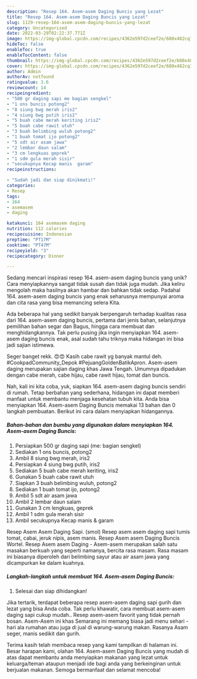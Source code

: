```yaml
---
description: "Resep 164. Asem-asem Daging Buncis yang Lezat"
title: "Resep 164. Asem-asem Daging Buncis yang Lezat"
slug: 1129-resep-164-asem-asem-daging-buncis-yang-lezat
category: Uncategorized
date: 2022-03-29T02:22:37.771Z
image: https://img-global.cpcdn.com/recipes/4362e597d2ceef2e/680x482cq70/164-asem-asem-daging-buncis-foto-resep-utama.jpg
hideToc: false
enableToc: true
enableTocContent: false
thumbnail: https://img-global.cpcdn.com/recipes/4362e597d2ceef2e/680x482cq70/164-asem-asem-daging-buncis-foto-resep-utama.jpg
cover: https://img-global.cpcdn.com/recipes/4362e597d2ceef2e/680x482cq70/164-asem-asem-daging-buncis-foto-resep-utama.jpg
author: Admin
authorAv: notfound
ratingvalue: 3.6
reviewcount: 14
recipeingredient:
- "500 gr daging sapi me bagian sengkel"
- "1 ons buncis potong2"
- "8 siung bwg merah iris2"
- "4 siung bwg putih iris2"
- "5 buah cabe merah keriting iris2"
- "5 buah cabe rawit utuh"
- "3 buah belimbing wuluh potong2"
- "1 buah tomat ijo potong2"
- "5 sdt air asam jawa"
- "2 lembar daun salam"
- "3 cm lengkuas geprek"
- "1 sdm gula merah sisir"
- "secukupnya Kecap manis  garam"
recipeinstructions:

- "Sudah jadi dan siap dinikmati!"
categories:
- Resep
tags:
- 164
- asemasem
- daging

katakunci: 164 asemasem daging 
nutrition: 112 calories
recipecuisine: Indonesian
preptime: "PT17M"
cooktime: "PT47M"
recipeyield: "3"
recipecategory: Dinner

---
```





Sedang mencari inspirasi resep 164. asem-asem daging buncis yang unik? Cara menyiapkannya sangat tidak susah dan tidak juga mudah. Jika keliru mengolah maka hasilnya akan hambar dan bahkan tidak sedap. Padahal 164. asem-asem daging buncis yang enak seharusnya mempunyai aroma dan cita rasa yang bisa memancing selera Kita.





Ada beberapa hal yang sedikit banyak berpengaruh terhadap kualitas rasa dari 164. asem-asem daging buncis, pertama dari jenis bahan, selanjutnya pemilihan bahan segar dan Bagus, hingga cara membuat dan menghidangkannya. Tak perlu pusing jika ingin menyiapkan 164. asem-asem daging buncis enak,      asal sudah tahu triknya maka hidangan ini bisa jadi sajian istimewa.














Seger banget rekk. 😍😍 Kasih cabe rawit yg banyak mantul deh. #CookpadCommunity_Depok #PejuangGoldenBatikApron. Asem-asem daging merupakan sajian daging khas Jawa Tengah. Umumnya dipadukan dengan cabe merah, cabe hijau, cabe rawit hijau, tomat dan buncis.






Nah, kali ini kita coba, yuk, siapkan 164. asem-asem daging buncis sendiri di rumah. Tetap berbahan yang sederhana, hidangan ini dapat memberi manfaat untuk membantu menjaga kesehatan tubuh kita. Anda bisa menyiapkan 164. Asem-asem Daging Buncis memakai 13 bahan dan 0 langkah pembuatan. Berikut ini cara dalam menyiapkan hidangannya.

<!--inarticleads1-->

##### Bahan-bahan dan bumbu yang digunakan dalam menyiapkan 164. Asem-asem Daging Buncis:

1. Persiapkan 500 gr daging sapi (me: bagian sengkel)
1. Sediakan 1 ons buncis, potong2
1. Ambil 8 siung bwg merah, iris2
1. Persiapkan 4 siung bwg putih, iris2
1. Sediakan 5 buah cabe merah keriting, iris2
1. Gunakan 5 buah cabe rawit utuh
1. Siapkan 3 buah belimbing wuluh, potong2
1. Sediakan 1 buah tomat ijo, potong2
1. Ambil 5 sdt air asam jawa
1. Ambil 2 lembar daun salam
1. Gunakan 3 cm lengkuas, geprek
1. Ambil 1 sdm gula merah sisir
1. Ambil secukupnya Kecap manis &amp; garam


Resep Asem Asem Daging Sapi. (smol) Resep asem asem daging sapi tumis tomat, cabai, jeruk nipis, asem manis. Resep Asem asem Daging Buncis Wortel. Resep Asem asem Daging - Asem-asem merupakan salah satu masakan berkuah yang seperti namanya, bercita rasa masam. Rasa masam ini biasanya diperoleh dari belimbing sayur atau air asam jawa yang dicampurkan ke dalam kuahnya. 

<!--inarticleads2-->

##### Langkah-langkah untuk membuat 164. Asem-asem Daging Buncis:


1. Selesai dan siap dihidangkan!

Jika tertarik, terdapat beberapa resep asem-asem daging sapi gurih dan lezat yang bisa Anda coba. Tak perlu khawatir, cara membuat asem-asem daging sapi cukup mudah.. Resep asem-asem favorit yang tidak pernah bosan. Asem-Asem ini khas Semarang ini memang biasa jadi menu sehari - hari ala rumahan atau juga di jual di warung-warung makan. Rasanya Asam seger, manis sedikit dan gurih. 

Terima kasih telah membaca resep yang kami tampilkan di halaman ini. Besar harapan kami, olahan 164. Asem-asem Daging Buncis yang mudah di atas dapat membantu anda menyiapkan makanan yang lezat untuk keluarga/teman ataupun menjadi ide bagi anda yang berkeinginan untuk berjualan makanan. Semoga bermanfaat dan selamat mencoba!
